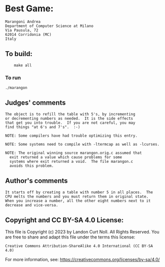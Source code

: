 # Best Game:

	Marangoni Andrea
	Department of Computer Science at Milano
	Via Pausula, 72
	62014 Corridonia (MC)
	Italy

## To build:

        make all

### To run

	./marangon

## Judges' comments

    The object is to refill the table with 5's, by incrementing
    or decrementing numbers as needed.  It is the side effects
    that get you into trouble.  If you are not careful, you may
    find things "at 6's and 7's".  :-)

    NOTE: Some compilers have had trouble optimizing this entry.

    NOTE: Some systems need to compile with -ltermcap as well as -lcurses.

    NOTE: The original winning source marangon.orig.c assumed that
	  exit returned a value which cause problems for some
	  systems where exit returned a void.  The file marangon.c
	  avoids this problem.

## Author's comments

    It starts off by creating a table with number 5 in all places.  The
    CPU melts the numbers and you must return them in original state.
    When you increase a number, all the other eight numbers next to it
    decrease and vice-versa.

## Copyright and CC BY-SA 4.0 License:

This file is Copyright (c) 2023 by Landon Curt Noll.  All Rights Reserved.
You are free to share and adapt this file under the terms this license:

    Creative Commons Attribution-ShareAlike 4.0 International (CC BY-SA 4.0)

For more information, see: https://creativecommons.org/licenses/by-sa/4.0/
